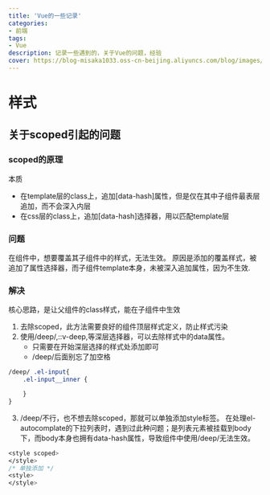 ```yaml
---
title: 'Vue的一些记录'
categories:
- 前端
tags: 
- Vue
description: 记录一些遇到的，关于Vue的问题，经验
cover: https://blog-misaka1033.oss-cn-beijing.aliyuncs.com/blog/images/1599308368185.webp
---
```

# 样式
## 关于scoped引起的问题
### scoped的原理
本质
* 在template层的class上，追加[data-hash]属性，但是仅在其中子组件最表层追加，而不会深入内层
* 在css层的class上，追加[data-hash]选择器，用以匹配template层
### 问题
在组件中，想要覆盖其子组件中的样式，无法生效。
原因是添加的覆盖样式，被追加了属性选择器，而子组件template本身，未被深入追加属性，因为不生效.
### 解决
核心思路，是让父组件的class样式，能在子组件中生效
1. 去除scoped，此方法需要良好的组件顶层样式定义，防止样式污染
2. 使用/deep/,::v-deep,等深层选择器，可以去除样式中的data属性。
    * 只需要在开始深层选择的样式处添加即可
    * /deep/后面别忘了加空格
``` css
/deep/ .el-input{
    .el-input__inner {

    }
}
```
3. /deep/不行，也不想去除scoped，那就可以单独添加style标签。
在处理el-autocomplate的下拉列表时，遇到过此种问题；是列表元素被挂载到body下，而body本身也拥有data-hash属性，导致组件中使用/deep/无法生效。
``` css
<style scoped>
</style>
/* 单独添加 */
<style>
</style>
```